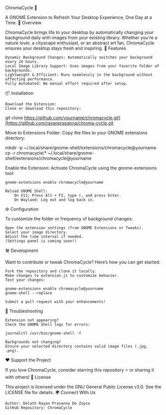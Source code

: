 ChromaCycle 🌅

A GNOME Extension to Refresh Your Desktop Experience, One Day at a Time.
🚀 Overview

ChromaCycle brings life to your desktop by automatically changing your background daily with images from your existing library. Whether you're a nature lover, a cityscape enthusiast, or an abstract art fan, ChromaCycle ensures your desktop stays fresh and inspiring.
🌟 Features

    Dynamic Background Changes: Automatically switches your background every 24 hours.
    Local Image Library Support: Uses images from your favorite folder of backgrounds.
    Lightweight & Efficient: Runs seamlessly in the background without affecting performance.
    Fully Automated: No manual effort required after setup.

📦 Installation

    Download the Extension:
    Clone or download this repository:

git clone https://github.com/yourname/chromacycle.git](https://github.com/rayanprasanna/chroma-cycle.git

Move to Extensions Folder:
Copy the files to your GNOME extensions directory:

mkdir -p ~/.local/share/gnome-shell/extensions/chromacycle@yourname
cp -r chromacycle/* ~/.local/share/gnome-shell/extensions/chromacycle@yourname

Enable the Extension:
Activate ChromaCycle using the gnome-extensions tool:

    gnome-extensions enable chromacycle@yourname

    Reload GNOME Shell:
        On X11: Press Alt + F2, type r, and press Enter.
        On Wayland: Log out and log back in.

⚙️ Configuration

To customize the folder or frequency of background changes:

    Open the extension settings (from GNOME Extensions or Tweaks).
    Select your image directory.
    Adjust the time interval if needed.
    (Settings panel is coming soon!)

🛠️ Development

Want to contribute or tweak ChromaCycle? Here’s how you can get started:

    Fork the repository and clone it locally.
    Make changes to extension.js to customize behavior.
    Test your changes:

    gnome-extensions enable chromacycle@yourname
    gnome-shell --replace

    Submit a pull request with your enhancements!

🐛 Troubleshooting

    Extension not appearing?
    Check the GNOME Shell logs for errors:

    journalctl /usr/bin/gnome-shell -f

    Backgrounds not changing?
    Ensure your selected directory contains valid image files (.jpg, .png).

❤️ Support the Project

If you love ChromaCycle, consider starring this repository ⭐ or sharing it with others!
📜 License

This project is licensed under the GNU General Public License v3.0. See the LICENSE file for details.
🌍 Connect With Us

    Author: Delath Rayan Prasanna De Zoysa
    GitHub Repository: ChromaCycle

